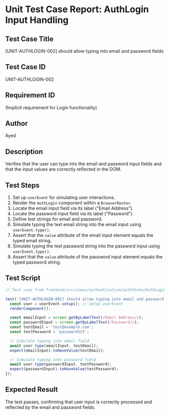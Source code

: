 # Unit Test Case Report: AuthLogin Input Handling

## Test Case Title
[UNIT-AUTHLOGIN-002] should allow typing into email and password fields

## Test Case ID
UNIT-AUTHLOGIN-002

## Requirement ID
(Implicit requirement for Login functionality)

## Author
Ayed

## Description
Verifies that the user can type into the email and password input fields and that the input values are correctly reflected in the DOM.

## Test Steps
1.  Set up `userEvent` for simulating user interactions.
2.  Render the `AuthLogin` component within a `BrowserRouter`.
3.  Locate the email input field via its label ("Email Address").
4.  Locate the password input field via its label ("Password").
5.  Define test strings for email and password.
6.  Simulate typing the test email string into the email input using `userEvent.type()`.
7.  Assert that the `value` attribute of the email input element equals the typed email string.
8.  Simulate typing the test password string into the password input using `userEvent.type()`.
9.  Assert that the `value` attribute of the password input element equals the typed password string.

## Test Script
```typescript
// Test case from frontend/src/views/authentication/authforms/AuthLogin.test.tsx

test('[UNIT-AUTHLOGIN-002] should allow typing into email and password fields', async () => {
  const user = userEvent.setup(); // Setup userEvent
  renderComponent();

  const emailInput = screen.getByLabelText(/Email Address/i);
  const passwordInput = screen.getByLabelText(/Password/i);
  const testEmail = 'test@example.com';
  const testPassword = 'password123';

  // Simulate typing into email field
  await user.type(emailInput, testEmail);
  expect(emailInput).toHaveValue(testEmail);

  // Simulate typing into password field
  await user.type(passwordInput, testPassword);
  expect(passwordInput).toHaveValue(testPassword);
});
```

## Expected Result
The test passes, confirming that user input is correctly processed and reflected by the email and password fields. 